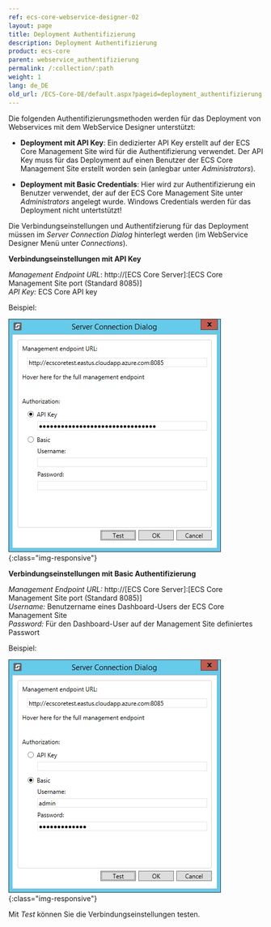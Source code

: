 ```yaml
---
ref: ecs-core-webservice-designer-02
layout: page
title: Deployment Authentifizierung
description: Deployment Authentifizierung
product: ecs-core
parent: webservice_authentifizierung
permalink: /:collection/:path
weight: 1
lang: de_DE
old_url: /ECS-Core-DE/default.aspx?pageid=deployment_authentifizierung
---
```


Die folgenden Authentifizierungsmethoden werden für das Deployment von Webservices mit dem WebService Designer unterstützt: 

- **Deployment mit API Key**: Ein dedizierter API Key erstellt auf der ECS Core Management Site wird für die Authentifizierung verwendet. Der API Key muss für das Deployment auf einen Benutzer der ECS Core Management Site erstellt worden sein (anlegbar unter *Administrators*).

- **Deployment mit Basic Credentials**: Hier wird zur Authentifizierung ein Benutzer verwendet, der auf der ECS Core Management Site unter *Administrators* angelegt wurde. Windows Credentials werden für das Deployment nicht untertstützt!    


Die Verbindungseinstellungen und Authentifzierung für das Deployment müssen im *Server Connection Dialog* hinterlegt werden (im WebService Designer Menü unter *Connections*). 

**Verbindungseinstellungen mit API Key**

*Management Endpoint URL*: 	http://[ECS Core Server]:[ECS Core Management Site port (Standard 8085)] <br>
*API Key:*   	ECS Core API key  

Beispiel:

![ecscore-webservicetest_1](/img/content/ecscore-webservicetest_1.png){:class="img-responsive"}

**Verbindungseinstellungen mit Basic Authentifizierung**

*Management Endpoint URL:* 	http://[ECS Core Server]:[ECS Core Management Site port (Standard 8085)] <br>
*Username:* 	Benutzername eines Dashboard-Users der ECS Core Management Site<br>
*Password:* 	Für den Dashboard-User auf der Management Site definiertes Passwort 

Beispiel: 

![ecscore-webservicetest_1](/img/content/ecscore-webservicetest_2.png){:class="img-responsive"}

Mit *Test* können Sie die Verbindungseinstellungen testen. 